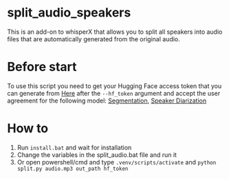 # split_audio_speakers
This is an add-on to whisperX that allows you to split all speakers into audio files that are automatically generated from the original audio.

# Before start
To use this script you need to get your Hugging Face access token that you can generate from [Here](https://huggingface.co/settings/tokens) after the `--hf_token` argument and accept the user agreement for the following model: [Segmentation](https://huggingface.co/pyannote/segmentation), [Speaker Diarization](https://huggingface.co/pyannote/speaker-diarization)


# How to 
1) Run `install.bat` and wait for installation
2) Change the variables in the split_audio.bat file and run it
3) Or open powershell/cmd and type `.venv/scripts/activate` and `python split.py audio.mp3 out_path hf_token`
